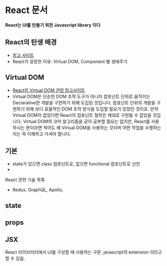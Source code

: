 # React 문서
**React는 UI를 만들기 위한 Javascript library 이다**  

## React의 탄생 배경
  - [참고 사이트](https://medium.com/@RianCommunity/react%EC%9D%98-%ED%83%84%EC%83%9D%EB%B0%B0%EA%B2%BD%EA%B3%BC-%ED%8A%B9%EC%A7%95-4190d47a28f)  
  - React가 굉장한 이유: Virtual DOM, Component 별 생애주기 

## Virtual DOM
  - [React의 Virtual DOM 관련 참고사이트](https://velopert.com/3236)  
  - Virtual DOM은 단순한 DOM 조작 도구가 아니라 컴포넌트 단위로 움직이는 Declarative한 개발을 구현하기 위해 도입된 것입니다. 컴포넌트 단위의 개발을 구현하기 위해 보다 효율적인 DOM 조작 방식을 도입할 필요가 있었던 것이죠. 만약 Virtual DOM이 없었다면 React의 컴포넌트 철학은 제대로 구현될 수 없었을 것입니다. Virtual DOM의 코어 알고리즘을 굳이 공부할 필요는 없지만, React를 사용하시는 분이라면 적어도 왜 Virtual DOM을 사용하는 것이며 어떤 작업을 수행하는지는 꼭 이해하고 가셔야 합니다.  

## 기본
- state가 있으면 class 컴포넌트로, 없으면 functional 컴포넌트로 선언
- 
React 관련 기술 목록
- Redux, GraphQL, Apollo, 
## state
## props

## JSX
React 라이브러리에서 UI를 구성할 때 사용하는 구문. javascript의 extension 이라고 할 수 있음.

